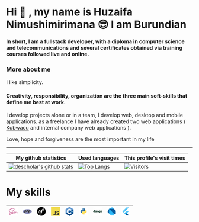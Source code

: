 # Hi :open_hands: , my name is Huzaifa Nimushimirimana :sunglasses: I am Burundian
#### In short, I am a fullstack developer, with a diploma in computer science and telecommunications and several certificates obtained via training courses followed live and online.

### More about me

I like simplicity.
#### Creativity, responsibility, organization are the three main soft-skills that define me best at work.

I develop projects alone or in a team, I develop web, desktop and mobile applications. as a freelance I have already created two web applications ( [Kubwacu](https://www.kubwacu.com) and internal company web applications ).

Love, hope and forgiveness are the most important in my life
___

|My github statistics|Used languages|This profile's visit times|
|-|-|-|
|[![descholar's github stats](https://github-readme-stats.vercel.app/api?username=kalculata&show_icons=true&theme=dark&hide_title=true)](https://github.com/descholar-ceo)|[![Top Langs](https://github-readme-stats.vercel.app/api/top-langs/?username=kalculata&show_icons=true&theme=dark&layout=compact&hide_title=true)](https://github.com/kalculata)|![Visitors](https://profile-counter.glitch.me/%7Bkalculata%7D/count.svg)

# My skills
|<img src="https://raw.githubusercontent.com/github/explore/cfd26557025b2ccaa2d3d25f3e518e29ebea05c5/topics/sass/sass.png" alt="v logo" width="24"> | <img src="https://raw.githubusercontent.com/github/explore/cfd26557025b2ccaa2d3d25f3e518e29ebea05c5/topics/php/php.png" alt="v logo" width="24">| <img src="https://raw.githubusercontent.com/github/explore/cfd26557025b2ccaa2d3d25f3e518e29ebea05c5/topics/symfony/symfony.png" alt="v logo" width="24"> | <img src="https://raw.githubusercontent.com/github/explore/cfd26557025b2ccaa2d3d25f3e518e29ebea05c5/topics/javascript/javascript.png" alt="v logo" width="24"> | <img src="https://raw.githubusercontent.com/github/explore/cfd26557025b2ccaa2d3d25f3e518e29ebea05c5/topics/cpp/cpp.png" alt="v logo" width="24"> | <img src="https://raw.githubusercontent.com/github/explore/cfd26557025b2ccaa2d3d25f3e518e29ebea05c5/topics/python/python.png" alt="v logo" width="24"> | <img src="https://raw.githubusercontent.com/github/explore/cfd26557025b2ccaa2d3d25f3e518e29ebea05c5/topics/django/django.png" alt="v logo" width="24">| <img src="https://raw.githubusercontent.com/github/explore/cfd26557025b2ccaa2d3d25f3e518e29ebea05c5/topics/dart/dart.png" alt="v logo" width="24">| <img src="https://raw.githubusercontent.com/github/explore/cfd26557025b2ccaa2d3d25f3e518e29ebea05c5/topics/flutter/flutter.png" alt="v logo" width="24">
|-|-|-|-|-|-|-|-|-|
